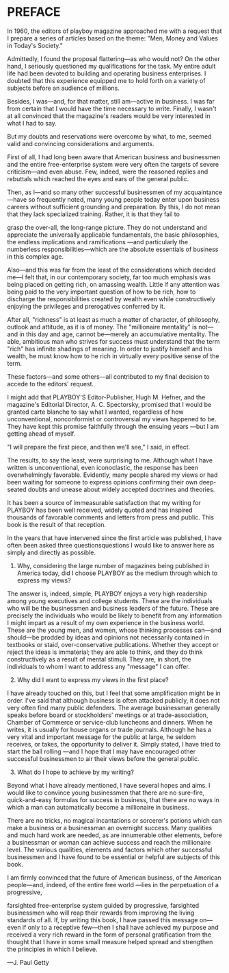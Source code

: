 # PREFACE

In 1960, the editors of playboy magazine approached me with a request that I prepare a series of articles based on the theme: "Men, Money and Values in Today's Society."

Admittedly, I found the proposal flattering—as who would not? On the other hand, I seriously questioned my qualifications for the task. My entire adult life had been devoted to building and operating business enterprises. I doubted that this experience equipped me to hold forth on a variety of subjects before an audience of millions.

Besides, I was—and, for that matter, still am—active in business. I was far from certain that I would have the time necessary to write. Finally, I wasn't at all convinced that the magazine's readers would be very interested in what I had to say.

But my doubts and reservations were overcome by what, to me, seemed valid and convincing considerations and arguments.

First of all, I had long been aware that American business and businessmen and the entire free-enterprise system were very often the targets of severe criticism—and even abuse. Few, indeed, were the reasoned replies and rebuttals which reached the eyes and ears of the general public.

Then, as I—and so many other successful businessmen of my acquaintance—have so frequently noted, many young people today enter upon business careers without sufficient grounding and preparation. By this, I do not mean that they lack specialized training. Rather, it is that they fail to

grasp the over-all, the long-range picture. They do not understand and appreciate the universally applicable fundamentals, the basic philosophies, the endless implications and ramifications —and particularly the numberless responsibilities—which are the absolute essentials of business in this complex age.

Also—and this was far from the least of the considerations which decided me—I felt that, in our contemporary society, far too much emphasis was being placed on getting rich, on amassing wealth. Little if any attention was being paid to the very important question of how to be rich, how to discharge the responsibilities created by wealth even while constructively enjoying the privileges and prerogatives conferred by it.

After all, "richness" is at least as much a matter of character, of philosophy, outlook and attitude, as it is of money. The "millionaire mentality" is not—and in this day and age, cannot be—merely an accumulative mentality. The able, ambitious man who strives for success must understand that the term "rich" has infinite shadings of meaning. In order to justify himself and his wealth, he must know how to he rich in virtually every positive sense of the term.

These factors—and some others—all contributed to my final decision to accede to the editors' request.

I might add that PLAYBOY'S Editor-Publisher, Hugh M. Hefner, and the magazine's Editorial Director, A. C. Spectorsky, promised that I would be granted carte blanche to say what I wanted, regardless of how unconventional, nonconformist or controversial my views happened to be. They have kept this promise faithfully through the ensuing years —but I am getting ahead of myself.

"I will prepare the first piece, and then we'll see," I said, in effect.

The results, to say the least, were surprising to me. Although what I have written is unconventional, even iconoclastic, the response has been overwhelmingly favorable. Evidently, many people shared my views or had been waiting for someone to express opinions confirming their own deep-seated doubts and unease about widely accepted doctrines and theories.

It has been a source of immeasurable satisfaction that my writing for PLAYBOY has been well received, widely quoted and has inspired thousands of favorable comments and letters from press and public. This book is the result of that reception.

In the years that have intervened since the first article was published, I have often been asked three questionsquestions I would like to answer here as simply and directly as possible.

1. Why, considering the large number of magazines being published in America today, did I choose PLAYBOY as the medium through which to express my views?

The answer is, indeed, simple, PLAYBOY enjoys a very high readership among young executives and college students. These are the individuals who will be the businessmen and business leaders of the future. These are precisely the individuals who would be likely to benefit from any information I might impart as a result of my own experience in the business world. These are the young men, and women, whose thinking processes can—and should—be prodded by ideas and opinions not necessarily contained in textbooks or staid, over-conservative publications. Whether they accept or reject the ideas is immaterial; they are able to think, and they do think constructively as a result of mental stimuli. They are, in short, the individuals to whom I want to address any "message" I can offer.

2. Why did I want to express my views in the first place?

I have already touched on this, but I feel that some amplification might be in order. I've said that although business is often attacked publicly, it does not very often find many public defenders. The average businessman generally speaks before board or stockholders' meetings or at trade-association, Chamber of Commerce or service-club luncheons and dinners. When he writes, it is usually for house organs or trade journals. Although he has a very vital and important message for the public at large, he seldom receives, or takes, the opportunity to deliver it. Simply stated, I have tried to start the ball rolling —and I hope that I may have encouraged other successful businessmen to air their views before the general public.

3. What do I hope to achieve by my writing?

Beyond what I have already mentioned, I have several hopes and aims. I would like to convince young businessmen that there are no sure-fire, quick-and-easy formulas for success in business, that there are no ways in which a man can automatically become a millionaire in business.

There are no tricks, no magical incantations or sorcerer's potions which can make a business or a businessman an overnight success. Many qualities and much hard work are needed, as are innumerable other elements, before a businessman or woman can achieve success and reach the millionaire level. The various qualities, elements and factors which other successful businessmen and I have found to be essential or helpful are subjects of this book.

I am firmly convinced that the future of American business, of the American people—and, indeed, of the entire free world —lies in the perpetuation of a progressive,

farsighted free-enterprise system guided by progressive, farsighted businessmen who will reap their rewards from improving the living standards of all. If, by writing this book, I have passed this message on—even if only to a receptive few—then I shall have achieved my purpose and received a very rich reward in the form of personal gratification from the thought that I have in some small measure helped spread and strengthen the principles in which I believe.

—J. Paul Getty